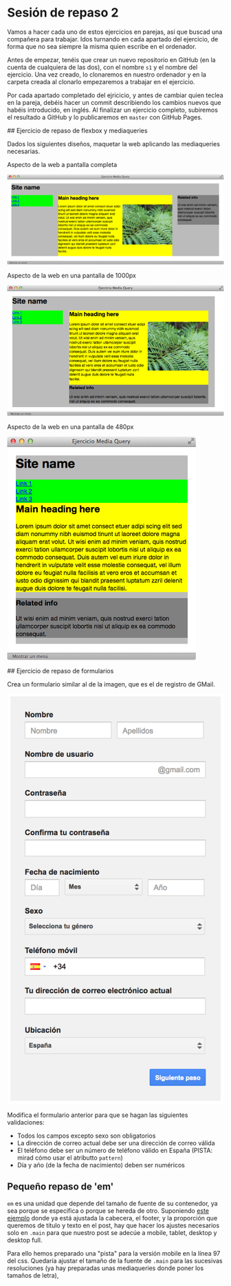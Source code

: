 # Sesión de repaso 2

Vamos a hacer cada uno de estos ejercicios en parejas, así que buscad una compañera para trabajar. Idos turnando en cada apartado del ejercicio, de forma que no sea siempre la misma quien escribe en el ordenador.

Antes de empezar, tenéis que crear un nuevo repositorio en GitHub (en la cuenta de cualquiera de las dos), con el nombre `s1` y el nombre del ejercicio. Una vez creado, lo clonaremos en nuestro ordenador y en la carpeta creada al clonarlo empezaremos a trabajar en el ejercicio.

Por cada apartado completado del ejricicio, y antes de cambiar quien teclea en la pareja, debéis hacer un commit describiendo los cambios nuevos que habéis introducido, en inglés. Al finalizar un ejercicio completo, subiremos el resultado a GitHub y lo publicaremos en `master` con GitHub Pages.

## Ejercicio de repaso de flexbox y mediaqueries

Dados los siguientes diseños, maquetar la web aplicando las mediaqueries necesarias.

Aspecto de la web a pantalla completa

![Pantalla completa desktop](assets/images/ej0201.png)

Aspecto de la web en una pantalla de 1000px

![Pantalla completa tablet](assets/images/ej0202.png)

Aspecto de la web en una pantalla de 480px

![Pantalla completa móvil](assets/images/ej0203.png)


## Ejercicio de repaso de formularios

Crea un formulario similar al de la imagen, que es el de registro de GMail.

![Formulario GMail](assets/images/1-r-2-gmail-signup-form.png)

Modifica el formulario anterior para que se hagan las siguientes validaciones:

- Todos los campos excepto sexo son obligatorios
- La dirección de correo actual debe ser una dirección de correo válida
- El teléfono debe ser un número de teléfono válido en España (PISTA: mirad cómo usar el atributto `pattern`)
- Día y año (de la fecha de nacimiento) deben ser numéricos


## Pequeño repaso de 'em'

`em` es una unidad que depende del tamaño de fuente de su contenedor, ya sea porque se especifica o porque se hereda de otro.
Suponiendo [este ejemplo](https://codepen.io/adalab/pen/MOEWmP) donde ya está ajustada la cabecera, el footer, y la proporción que queremos de título y texto en el post, hay que hacer los ajustes necesarios solo en `.main` para que nuestro post se adecúe a mobile, tablet, desktop y desktop full.

Para ello hemos preparado una "pista" para la versión mobile en la línea 97 del css.
Quedaría ajustar el tamaño de la fuente de `.main` para las sucesivas resoluciones (ya hay preparadas unas mediaqueries donde poner los tamaños de letra),
